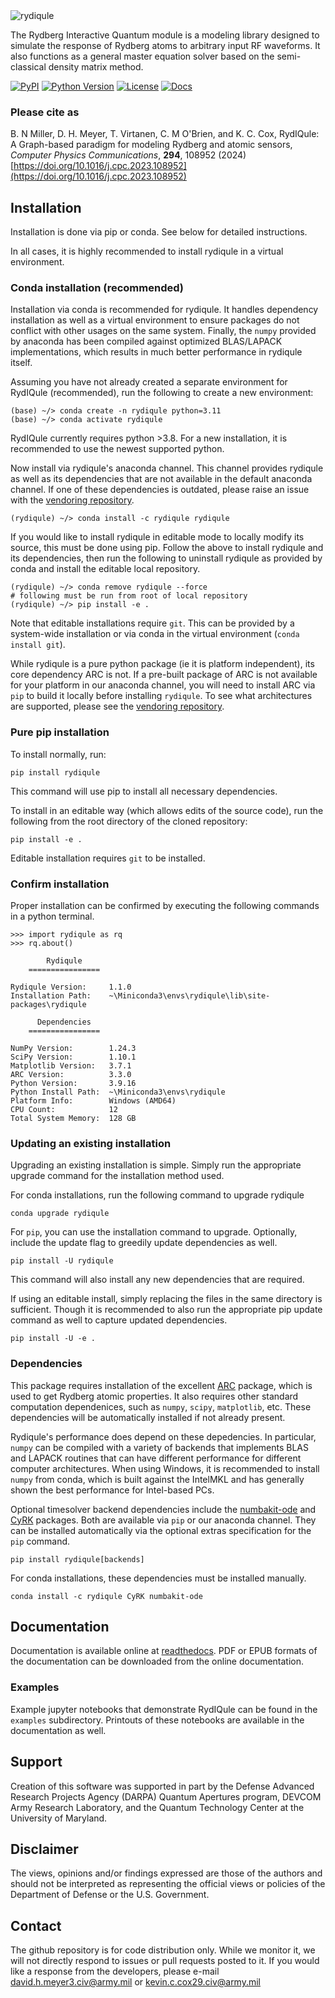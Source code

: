 <img src="https://raw.githubusercontent.com/QTC-UMD/rydiqule/main/docs/source/img/Rydiqule_Logo_Transparent_300.png" alt="rydiqule" style="max-width: 100%;">

The Rydberg Interactive Quantum module is a modeling library designed to simulate
the response of Rydberg atoms to arbitrary input RF waveforms.
It also functions as a general master equation solver based on the semi-classical density matrix method.

[![PyPI](https://img.shields.io/pypi/v/rydiqule.svg)](https://pypi.org/project/rydiqule)
[![Python Version](https://img.shields.io/pypi/pyversions/rydiqule.svg)](https://python.org)
[![License](https://img.shields.io/pypi/l/rydiqule.svg)](https://github.com/QTC-UMD/rydiqule/raw/main/LICENSE)
[![Docs](https://readthedocs.org/projects/rydiqule/badge/?version=latest)](https://rydiqule.readthedocs.io/en/latest)

### Please cite as

B. N Miller, D. H. Meyer, T. Virtanen, C. M O'Brien, and K. C. Cox,
RydIQule: A Graph-based paradigm for modeling Rydberg and atomic sensors,
*Computer Physics Communications*, **294**, 108952 (2024)
[https://doi.org/10.1016/j.cpc.2023.108952](https://doi.org/10.1016/j.cpc.2023.108952)

## Installation

Installation is done via pip or conda.
See below for detailed instructions.

In all cases, it is highly recommended to install rydiqule in a virtual environment.

### Conda installation (recommended)

Installation via conda is recommended for rydiqule.
It handles dependency installation as well as a virtual environment to ensure packages do not conflict with other usages on the same system.
Finally, the `numpy` provided by anaconda has been compiled against optimized BLAS/LAPACK implementations, which results in much better performance in rydiqule itself.

Assuming you have not already created a separate environment for RydIQule (recommended), run the following to create a new environment:
```shell
(base) ~/> conda create -n rydiqule python=3.11
(base) ~/> conda activate rydiqule
```
RydIQule currently requires python >3.8.
For a new installation, it is recommended to use the newest supported python.

Now install via rydiqule's anaconda channel.
This channel provides rydiqule as well as its dependencies that are not available in the default anaconda channel.
If one of these dependencies is outdated, please raise an issue with the [vendoring repository](https://github.com/QTC-UMD/rydiqule-vendored-conda-builds).
```shell
(rydiqule) ~/> conda install -c rydiqule rydiqule
```

If you would like to install rydiqule in editable mode to locally modify its source,
this must be done using pip.
Follow the above to install rydiqule and its dependencies,
then run the following to uninstall rydiqule as provided by conda
and install the editable local repository.
```shell
(rydiqule) ~/> conda remove rydiqule --force
# following must be run from root of local repository
(rydiqule) ~/> pip install -e .
```

Note that editable installations require `git`.
This can be provided by a system-wide installation or via conda in the virtual environment (`conda install git`).

While rydiqule is a pure python package (ie it is platform independent), its core dependency ARC is not.
If a pre-built package of ARC is not available for your platform in our anaconda channel,
you will need to install ARC via `pip` to build it locally before installing `rydiqule`.
To see what architectures are supported, please see the [vendoring repository](https://github.com/QTC-UMD/rydiqule-vendored-conda-builds).


### Pure pip installation

To install normally, run:
```shell
pip install rydiqule
```
This command will use pip to install all necessary dependencies.

To install in an editable way (which allows edits of the source code),
run the following from the root directory of the cloned repository:
```shell
pip install -e .
```

Editable installation requires `git` to be installed.

### Confirm installation

Proper installation can be confirmed by executing the following commands in a python terminal.
```shell
>>> import rydiqule as rq
>>> rq.about()

        Rydiqule
    ================

Rydiqule Version:     1.1.0
Installation Path:    ~\Miniconda3\envs\rydiqule\lib\site-packages\rydiqule

      Dependencies
    ================

NumPy Version:        1.24.3
SciPy Version:        1.10.1
Matplotlib Version:   3.7.1
ARC Version:          3.3.0
Python Version:       3.9.16
Python Install Path:  ~\Miniconda3\envs\rydiqule
Platform Info:        Windows (AMD64)
CPU Count:            12
Total System Memory:  128 GB
```

### Updating an existing installation

Upgrading an existing installation is simple.
Simply run the appropriate upgrade command for the installation method used.

For conda installations, run the following command to upgrade rydiqule
```shell
conda upgrade rydiqule
```

For `pip`, you can use the installation command to upgrade.
Optionally, include the update flag to greedily update dependencies as well.
```shell
pip install -U rydiqule
```
This command will also install any new dependencies that are required.

If using an editable install, simply replacing the files in the same directory is sufficient.
Though it is recommended to also run the appropriate pip update command as well to capture updated dependencies.
```shell
pip install -U -e .
```

### Dependencies

This package requires installation of the excellent [ARC](https://github.com/nikolasibalic/ARC-Alkali-Rydberg-Calculator) package, which is used to get Rydberg atomic properties.
It also requires other standard computation dependenices, such as `numpy`, `scipy`, `matplotlib`, etc.
These dependencies will be automatically installed if not already present.

Rydiqule's performance does depend on these depedencies.
In particular, `numpy` can be compiled with a variety of backends that implements
BLAS and LAPACK routines that can have different performance for different computer architectures.
When using Windows, it is recommended to install `numpy` from conda,
which is built against the IntelMKL and has generally shown the best performance for Intel-based PCs.

Optional timesolver backend dependencies include the [numbakit-ode](https://github.com/hgrecco/numbakit-ode)
and [CyRK](https://github.com/jrenaud90/CyRK) packages.
Both are available via `pip` or our anaconda channel.
They can be installed automatically via the optional extras specification for the `pip` command.
```shell
pip install rydiqule[backends]
```

For conda installations, these dependencies must be installed manually.
```shell
conda install -c rydiqule CyRK numbakit-ode
```

## Documentation

Documentation is available online at [readthedocs](https://rydiqule.readthedocs.io/en/latest).
PDF or EPUB formats of the documentation can be downloaded from the online documentation.

### Examples

Example jupyter notebooks that demonstrate RydIQule can be found in the `examples` subdirectory.
Printouts of these notebooks are available in the documentation as well.

## Support

Creation of this software was supported in part by the Defense Advanced Research Projects Agency (DARPA) Quantum Apertures program, DEVCOM Army Research Laboratory, and the Quantum Technology Center at the University of Maryland.

## Disclaimer

The views, opinions and/or findings expressed are those of the authors and should not be interpreted as representing the official views or policies of the Department of Defense or the U.S. Government.

## Contact

The github repository is for code distribution only.
While we monitor it, 
we will not directly respond to issues or pull requests posted to it.
If you would like a response from the developers, please e-mail
david.h.meyer3.civ@army.mil or kevin.c.cox29.civ@army.mil